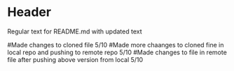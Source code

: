 # Header

Regular text for README.md with updated text

#Made changes to cloned file 5/10
#Made more chaanges to cloned fine in local repo and pushing to remote repo 5/10
#Made changes to file in remote file after pushing above version from local 5/10
